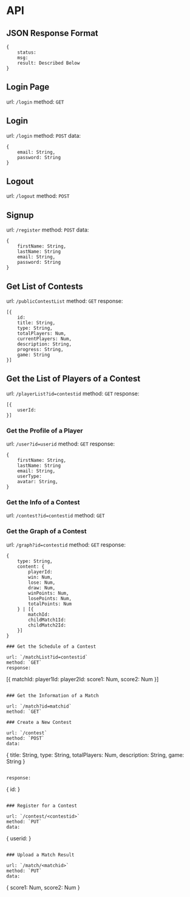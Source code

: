 # API

## JSON Response Format

```
{
	status:
	msg:
	result: Described Below
}
```

## Login Page

url: `/login`
method: `GET`

## Login

url: `/login`
method: `POST`
data: 

```
{
	email: String,
	password: String
}
```

## Logout

url: `/logout`
method: `POST`

## Signup

url: `/register`
method: `POST`
data: 

```
{
	firstName: String,
	lastName: String
	email: String,
	password: String
}
```

## Get List of Contests

url: `/publicContestList`
method: `GET`
response:

```
[{
	id:
	title: String,
	type: String,
	totalPlayers: Num,
	currentPlayers: Num,
	description: String,
	progress: String,
	game: String
}]
```

## Get the List of Players of a Contest

url: `/playerList?id=contestid`
method: `GET`
response:

```
[{
	userId:
}]
```

### Get the Profile of a Player

url: `/user?id=userid`
method: `GET`
response:

```
{
	firstName: String,
	lastName: String
	email: String,
	userType:
	avatar: String,
}
```

### Get the Info of a Contest

url: `/contest?id=contestid`
method: `GET`

### Get the Graph of a Contest

url: `/graph?id=contestid`
method: `GET`
response:

```
{
	type: String,
	content: {
		playerId:
		win: Num,
		lose: Num,
		draw: Num,
		winPoints: Num,
		losePoints: Num,
		totalPoints: Num
	} | [{
		matchId:
		childMatch1Id:
		childMatch2Id:
	}]
}

### Get the Schedule of a Contest

url: `/matchList?id=contestid`
method: `GET`
response:

```
[{
	matchId:
	player1Id:
	player2Id:
	score1: Num,
	score2: Num
}]
```

### Get the Information of a Match

url: `/match?id=matchid`
method: `GET`

### Create a New Contest

url: `/contest`
method: `POST`
data:

```
{
	title: String,
	type: String,
	totalPlayers: Num,
	description: String,
	game: String
}
```

response:

```
{
	id:
}
```

### Register for a Contest

url: `/contest/<contestid>`
method: `PUT`
data:

```
{
	userid:
}
```

### Upload a Match Result

url: `/match/<matchid>`
method: `PUT`
data:

```
{
	score1: Num,
	score2: Num
}
```
